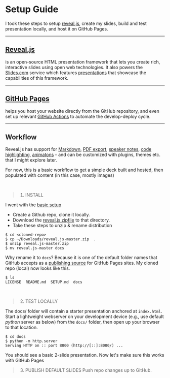# Setup Guide

I took these steps to setup [reveal.js](https://revealjs.com/), create my slides, build and test presentation locally, and host it on GitHub Pages.

---

## [Reveal.js](https://revealjs.com/)

is an open-source HTML presentation framework that lets you create rich, interactive slides using open web technologies. It also powers the [Slides.com](https://slides.com/) service which features [presentations](https://slides.com/explore) that showcase the capabilities of this framework.

---

## [GitHub Pages](https://pages.github.com/)

helps you host your website directly from the GitHub repository, and even set up relevant [GitHub Actions](https://github.com/features/actions) to automate the develop-deploy cycle.

---

## Workflow

Reveal.js has support for [Markdown](https://revealjs.com/markdown/), [PDF export](https://revealjs.com/pdf-export/), [speaker notes](https://revealjs.com/speaker-view/), [code highlighting](https://revealjs.com/code/), [animatons](https://revealjs.com/auto-animate/) - and can be customized with plugins, themes etc. that I might explore later. 

For now, this is a basic workflow to get a simple deck built and hosted, then populated with content (in this case, mostly images)

<br/>

> 1. INSTALL


I went with the [basic setup](https://revealjs.com/installation/#basic-setup)

 * Create a Github repo, clone it locally.
 * Download the [reveal.js zipfile](https://github.com/hakimel/reveal.js/archive/master.zip) to that directory.
 * Take these steps to unzip & rename distribution

```
$ cd <cloned-repo>
$ cp ~/Downloads/reveal.js-master.zip  .
$ unzip reveal.js-master.zip 
$ mv reveal.js-master docs
```

Why rename it to `docs`? Because it is one of the default folder names that GitHub accepts as a [publishing source](https://docs.github.com/en/pages/getting-started-with-github-pages/about-github-pages#publishing-sources-for-github-pages-sites) for GitHub Pages sites. My cloned repo (local) now looks like this.

```
$ ls 
LICENSE  README.md  SETUP.md  docs
```
<br/>

> 2. TEST LOCALLY

The docs/ folder will contain a starter presentation anchored at `index.html`. Start a lightweight webserver on your development device (e.g., use default _python_ server as below) from the `docs/` folder, then open up your browser to that location.

```
$ cd docs
$ python -m http.server 
Serving HTTP on :: port 8000 (http://[::]:8000/) ...
```

You should see a basic 2-slide presentation. Now let's make sure this works with GitHub Pages

> 3. PUBLISH DEFAULT SLIDES
Push repo changes up to GitHub.